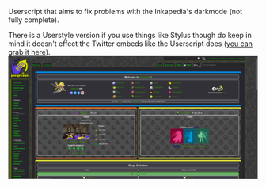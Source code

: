 Userscript that aims to fix problems with the Inkapedia's darkmode (not fully complete).

There is a Userstyle version if you use things like Stylus though do keep in mind it doesn't effect the Twitter embeds like the Userscript does ([you can grab it here](https://userstyles.world/style/10172/inkapedia-darkmode-fix)).
![Screenshot ok wiki](https://github.com/animeTopBtns/website/blob/main/Inkapedia%20DarkMode%20fix/userScript/image.png?raw=true)
